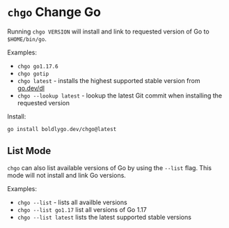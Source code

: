 # `chgo` Change Go

Running `chgo VERSION` will install and link to requested version of Go to `$HOME/bin/go`.

Examples:
- `chgo go1.17.6`
- `chgo gotip`
- `chgo latest` - installs the highest supported stable version from [go.dev/dl](go.dev/dl)
- `chgo --lookup latest`  - lookup the latest Git commit when installing the requested version

Install:

```sh
go install boldlygo.dev/chgo@latest
```

## List Mode

`chgo` can also list available versions of Go by using the `--list` flag. This mode will not install and link Go versions.

Examples:
- `chgo --list` - lists all availble versions
- `chgo --list go1.17` list all versions of Go 1.17
- `chgo --list latest` lists the latest supported stable versions